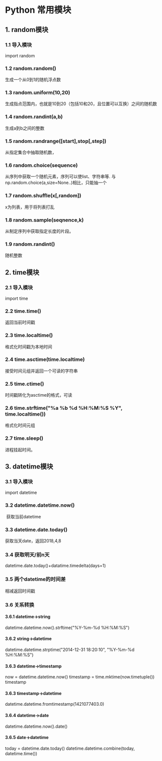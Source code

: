 # Python 常用模块

## 1. random模块

### 1.1 导入模块
import random

### 1.2 random.random()
生成一个从0到1的随机浮点数

### 1.3 random.uniform(10,20)
生成指点范围内，也就是10到20（包括10和20，且位置可以互换）之间的随机数

### 1.4 random.randint(a,b)
生成a到b之间的整数

### 1.5 random.randrange([start],stop[,step])
从指定集合中抽取随机数，

### 1.6 random.choice(sequence)
从序列中获取一个随机元素，序列可以使list、字符串等.
与np.random.choice(a,size=None..)相比，只能抽一个

### 1.7 random.shuffle(x[,random])
x为列表，用于将列表打乱

### 1.8 random.sample(seqnence,k)
从制定序列中获取指定长度的片段。

### 1.9 random.randint()
随机整数

## 2. time模块

### 2.1 导入模块
import time

### 2.2 time.time()
返回当前时间戳

### 2.3 time.localtime()
格式化时间戳为本地时间

### 2.4 time.asctime(time.localtime)
接受时间元组并返回一个可读的字符串

### 2.5 time.ctime()
时间戳转化为asctime的格式，可读

### 2.6 time.strftime("%a %b %d %H:%M:%S %Y", time.localtime())
格式化时间元组

### 2.7 time.sleep()
进程挂起时间。

## 3. datetime模块

### 3.1 导入模块
import datetime

### 3.2 datetime.datetime.now()
 获取当前datetime

### 3.3 datetime.date.today()
获取当天date，返回2018,4,8

### 3.4 获取明天/前n天
datetime.date.today()+datatime.timedelta(days=1)

### 3.5 两个datetime的时间差
相减返回时间戳

### 3.6 关系转换

#### 3.6.1 datetime->string
datetime.datetime.now().strftime("%Y-%m-%d %H:%M:%S")

#### 3.6.2 string->datetime
datetime.datetime.strptime("2014-12-31 18:20:10", "%Y-%m-%d %H:%M:%S")

#### 3.6.3 datetime->timestamp
now = datetime.datetime.now()
timestamp = time.mktime(now.timetuple())
timestamp

#### 3.6.3 timestamp->datetime
datetime.datetime.fromtimestamp(1421077403.0)

#### 3.6.4 datetime->date
datetime.datetime.now().date()

#### 3.6.5 date->datetime
today = datetime.date.today()
datetime.datetime.combine(today, datetime.time())
